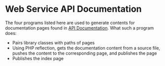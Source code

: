 # Web Service API Documentation

<p>The four programs listed here are used to generate contents for documentation pages found in <a href="http://www.upstate.edu/web-services/api/index.php">API Documentation</a>. What such a program does:</p>
<ul>
<li>Pairs library classes with paths of pages</li>
<li>Using PHP reflection, gets the documentation content from a source file, pushes the content to the corresponding page, and publishes the page</li>
<li>Publishes the index page</li>
</ul>